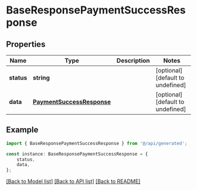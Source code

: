 # BaseResponsePaymentSuccessResponse


## Properties

Name | Type | Description | Notes
------------ | ------------- | ------------- | -------------
**status** | **string** |  | [optional] [default to undefined]
**data** | [**PaymentSuccessResponse**](PaymentSuccessResponse.md) |  | [optional] [default to undefined]

## Example

```typescript
import { BaseResponsePaymentSuccessResponse } from '@/api/generated';

const instance: BaseResponsePaymentSuccessResponse = {
    status,
    data,
};
```

[[Back to Model list]](../README.md#documentation-for-models) [[Back to API list]](../README.md#documentation-for-api-endpoints) [[Back to README]](../README.md)
